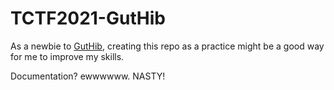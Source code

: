 # TCTF2021-GutHib

As a newbie to [GutHib](https://guthib.com/), creating this repo as a practice might be a good way for me to improve my skills.

Documentation? ewwwwww. NASTY!
